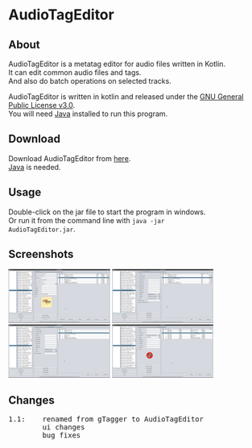 # AudioTagEditor

## About
AudioTagEditor is a metatag editor for audio files written in Kotlin.  
It can edit common audio files and tags.  
And also do batch operations on selected tracks.

AudioTagEditor is written in kotlin and released under the [GNU General Public License v3.0](LICENSE).  
You will need [Java](http://java.com) installed to run this program.

## Download
Download AudioTagEditor from [here](https://github.com/gnuwimp/AudioTagEditor/releases).  
[Java](https://java.com) is needed.  

## Usage
Double-click on the jar file to start the program in windows.  
Or run it from the command line with <code>java -jar AudioTagEditor.jar</code>.

## Screenshots
<img src="images/audiotageditor.png" width="40%" height="40%"/>
<img src="images/audiotageditor-2.png" width="40%" height="40%"/>
<img src="images/audiotageditor-3.png" width="40%" height="40%"/>
<img src="images/audiotageditor-4.png" width="40%" height="40%"/>

## Changes
<pre>
1.1:    renamed from gTagger to AudioTagEditor
        ui changes
        bug fixes
</pre>
